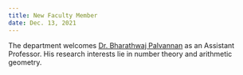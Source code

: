 ```yaml
---
title: New Faculty Member
date: Dec. 13, 2021 
---
```


The department welcomes [Dr. Bharathwaj Palvannan](http://www.math.iisc.ac.in/~bharathwaj/) as an Assistant Professor. His research interests lie in number theory and arithmetic geometry.  

